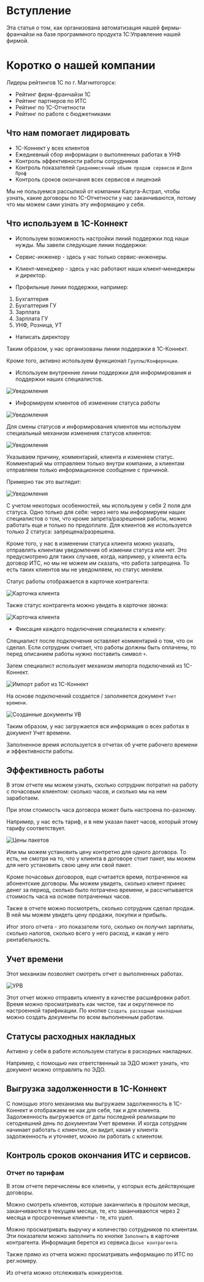 # Вступление

Эта статья о том, как организована автоматизация нашей фирмы-франчайзи на базе программного продукта 1С:Управление нашей фирмой.

# Коротко о нашей компании

Лидеры рейтингов 1С по г. Магнитогорск:

* Рейтинг фирм-франчайзи 1С
* Рейтинг партнеров по ИТС
* Рейтинг по 1С-Отчетности
* Рейтинг по работе с бюджетниками

## Что нам помогает лидировать

* 1С-Коннект у всех клиентов
* Ежедневный сбор информации о выполненных работах в УНФ
* Контроль эффективности работы сотрудников
* Контроль показателей ``Среднемесячный объем продаж сервисов`` и ``Доля Проф``
* Контроль сроков окончания всех сервисов и лицензий

Мы не пользуемся рассылкой от компании Калуга-Астрал, чтобы узнать, какие договоры по 1С-Отчетности у нас заканчиваются, потому что мы можем сами узнать эту информацию у себя.

## Что используем в 1С-Коннект

* Используем возможность настройки линий поддержки под наши нужды. Мы завели следующие линии поддержки:

* Сервис-инженер - здесь у нас только сервис-инженеры.
* Клиент-менеджер - здесь у нас работают наши клиент-менеджеры и директор.
* Профильные линии поддержки, например:

1. Бухгалтерия 
2. Бухгалтерия ГУ
3. Зарплата
4. Зарплата ГУ
5. УНФ, Розница, УТ

* Написать директору

Таким образом, у нас организованы линии поддержки в 1С-Коннект.

Кроме того, активно используем функционал ``Группы/Конференции``.

* Используем внутренние линии поддержки для информирования и поддержки наших специалистов.

![Уведомления](img/2023-03-25_22-52-36.png)

* Информируем клиентов об изменении статуса работы

![Уведомления](img/2023-03-25_22-59-24.png)

Для смены статусов и информирования клиентов мы используем специальный механизм изменения статусов клиентов:

![Уведомления](img/2023-03-25_23-02-44.png)

Указываем причину, комментарий, клиента и изменяем статус. 
Комментарий мы отправляем только внутри компании, а клиентам отправляем только информационное сообщение с причиной. 

Примерно так это выглядит:

![Уведомления](img/2023-03-25_23-09-38.png)

С учетом некоторых особенностей, мы используем у себя 2 поля для статуса. Одно только для себя: через него мы информируем наших специалистов о том, что кроме запрета/разрешения работы, можно работать еще и только по предоплате. Для клиентов же используется только 2 статуса: запрещена/разрешена.

Кроме того, у нас в изменении статуса клиента можно указать, отправлять клиентам уведомления об измении статуса или нет. Это предусмотрено для таких случаев, когда, например, у клиента есть договор ИТС, но мы не можем им сказать, что работа запрещена. То есть таких клиентов мы не уведомляем, но статус меняем.

Статус работы отображается в карточке контрагента:

![Карточка клиента](img/2023-03-26_00-18-31.png)

Также статус контрагента можно увидеть в карточке звонка:

![Карточка клиента](img/2023-03-26_00-20-41.png)

* Фиксация каждого подключения специалиста к клиенту:

Специалист после подключения оставляет комментарий о том, что он сделал.
Если сотрудник считает, что работы должны быть оплачены, то перед описанием работы нужно поставить символ ``+``.

Затем специалист использует механизм импорта подключений из 1С-Коннект.

![Импорт работ из 1С-Коннект](img/import-from-connect.png)

На основе подключений создается / заполняется документ ``Учет времени``.

![Созданные документы УВ](img/work-time-document.png)

Таким образом, у нас загружается вся информация о всех работах в документ Учет времени.

Заполненное время используется в отчетах об учете рабочего времени и эффективности работы.

## Эффективность работы

В этом отчете мы можем узнать, сколько сотрудник потратил на работу с почасовым клиентом: сколько часов, и сколько мы на нем заработаем.

При этом стоимость часа договора может быть настроена по-разному.

Например, у нас есть тариф, и в нем указан пакет часов, который этому тарифу соответствует.

![Цены пакетов](img/example-tarif.png)

Или мы можем установить цену контретно для одного договора.
То есть, не смотря на то, что у клиента в договоре стоит пакет, мы можем для него установить свою цену или свой пакет.

Кроме почасовых договоров, еще считается время, потраченное на абонентские договоры.
Мы можем увидеть, сколько клиент принес денег за период, сколько было потрачено времени, и рассчитывается стоимость часа на основе потраченных часов.

Также в отчете можно посмотреть, сколько сотрудник сделал продаж. В ней мы можем увидеть цену продажи, покупки и прибыль.

Итог этого отчета - это показатели того, сколько он получил зарплаты, сколько налогов, сколько всего у него расход, и какая у него рентабельность.

## Учет времени

Этот механизм позволяет смотреть отчет о выполненных работах.

![УРВ](img/work-time-report.png)

Этот отчет можно отправить клиенту в качестве расшифровки работ.
Время можно просматривать как чистое, так и округленное по настроенной тарификации.
По кнопке ``Создать расходные накладные`` можно создать документы по всем выполненным работам.

## Статусы расходных накладных

Активно у себя в работе используем статусы в расходных накладных.

Например, с помощью них ответственный за ЭДО может узнать, что документ можно отправлять по ЭДО.

## Выгрузка задолженности в 1С-Коннект

С помощью этого механизма мы выгружаем задолженность в 1С-Коннект и отображаем ее как для себя, так и для клиента.
Задолженность выгружается от даты последней реализации по сегодняшний день по документам Учет времени.
И когда сотрудник начинает работать с клиентом, он видит, какая у клиента задолженность и уточняет, можно ли работать с клиентом.

## Контроль сроков окончания ИТС и сервисов.

### Отчет по тарифам

В этом отчете перечислены все клиенты, у которых есть действующие договоры.

Можно смотреть клиентов, которые заканчились в прошлом месяце, заканчиваются в текущем месяце, те, кто заканчиваются через 2 месяца и просроченные клиенты - те, кто ушел.

Можно просматривать выручку и количество сотрудников по клиентам. Эти показатели можно заполнить по кнопке ``Заполнить`` в карточке контрагента. Информация берется из сервиса ``Досье контрагента``.

Также прямо из отчета можно просматривать информацию по ИТС по рег.номеру. 

Из отчета можно отслеживать конкурентов.
